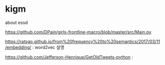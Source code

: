 # kigm
about essd


https://github.com/DPain/girls-frontline-macro/blob/master/src/Main.py

https://ratsgo.github.io/from%20frequency%20to%20semantics/2017/03/11/embedding/
: word2vec 설명

https://github.com/Jefferson-Henrique/GetOldTweets-python
: 
